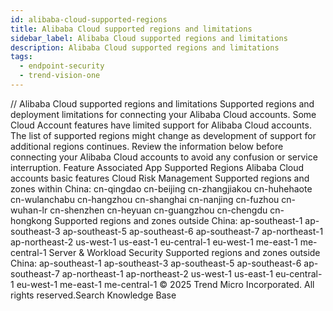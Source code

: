 ```yaml
---
id: alibaba-cloud-supported-regions
title: Alibaba Cloud supported regions and limitations
sidebar_label: Alibaba Cloud supported regions and limitations
description: Alibaba Cloud supported regions and limitations
tags:
  - endpoint-security
  - trend-vision-one
---
```


/*<![CDATA[*/ $('#title').html($('meta[name=map-description]').attr('content')); /*]]>*/ Alibaba Cloud supported regions and limitations Supported regions and deployment limitations for connecting your Alibaba Cloud accounts. Some Cloud Account features have limited support for Alibaba Cloud accounts. The list of supported regions might change as development of support for additional regions continues. Review the information below before connecting your Alibaba Cloud accounts to avoid any confusion or service interruption. Feature Associated App Supported Regions Alibaba Cloud accounts basic features Cloud Risk Management Supported regions and zones within China: cn-qingdao cn-beijing cn-zhangjiakou cn-huhehaote cn-wulanchabu cn-hangzhou cn-shanghai cn-nanjing cn-fuzhou cn-wuhan-lr cn-shenzhen cn-heyuan cn-guangzhou cn-chengdu cn-hongkong Supported regions and zones outside China: ap-southeast-1 ap-southeast-3 ap-southeast-5 ap-southeast-6 ap-southeast-7 ap-northeast-1 ap-northeast-2 us-west-1 us-east-1 eu-central-1 eu-west-1 me-east-1 me-central-1 Server & Workload Security Supported regions and zones outside China: ap-southeast-1 ap-southeast-3 ap-southeast-5 ap-southeast-6 ap-southeast-7 ap-northeast-1 ap-northeast-2 us-west-1 us-east-1 eu-central-1 eu-west-1 me-east-1 me-central-1 © 2025 Trend Micro Incorporated. All rights reserved.Search Knowledge Base